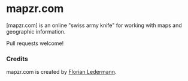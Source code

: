 # mapzr.com

[mapzr.com] is an online "swiss army knife" for working with maps and geographic information.

Pull requests welcome!

### Credits

mapzr.com is created by [Florian Ledermann](https://twitter.com/floledermann).